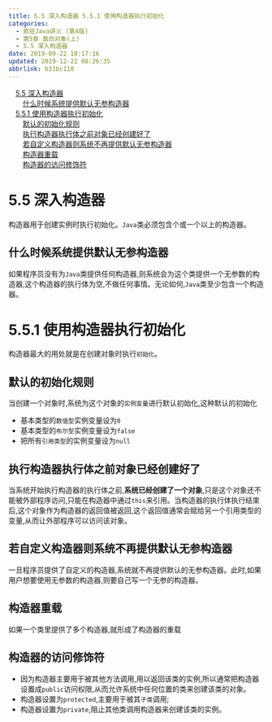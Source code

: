 ```yaml
---
title: 5.5 深入构造器 5.5.1 使用构造器执行初始化
categories: 
  - 疯狂Java讲义 (第4版)
  - 第5章 面向对象(上)
  - 5.5 深入构造器
date: 2019-09-22 18:17:16
updated: 2019-12-22 08:26:35
abbrlink: b31bc110
---
```

<div id='my_toc'><a href="/JavaReadingNotes/b31bc110/#5-5-深入构造器" class="header_1">5.5 深入构造器</a><br><a href="/JavaReadingNotes/b31bc110/#什么时候系统提供默认无参构造器" class="header_2">什么时候系统提供默认无参构造器</a><br><a href="/JavaReadingNotes/b31bc110/#5-5-1-使用构造器执行初始化" class="header_1">5.5.1 使用构造器执行初始化</a><br><a href="/JavaReadingNotes/b31bc110/#默认的初始化规则" class="header_2">默认的初始化规则</a><br><a href="/JavaReadingNotes/b31bc110/#执行构造器执行体之前对象已经创建好了" class="header_2">执行构造器执行体之前对象已经创建好了</a><br><a href="/JavaReadingNotes/b31bc110/#若自定义构造器则系统不再提供默认无参构造器" class="header_2">若自定义构造器则系统不再提供默认无参构造器</a><br><a href="/JavaReadingNotes/b31bc110/#构造器重载" class="header_2">构造器重载</a><br><a href="/JavaReadingNotes/b31bc110/#构造器的访问修饰符" class="header_2">构造器的访问修饰符</a><br></div>
<style>.header_1{margin-left: 1em;}.header_2{margin-left: 2em;}.header_3{margin-left: 3em;}.header_4{margin-left: 4em;}.header_5{margin-left: 5em;}.header_6{margin-left: 6em;}</style>
<!--more-->
<script>if (navigator.platform.search('arm')==-1){document.getElementById('my_toc').style.display = 'none';}var e,p = document.getElementsByTagName('p');while (p.length>0) {e = p[0];e.parentElement.removeChild(e);}</script>

<!--end-->
<!--SSTStart-->
# 5.5 深入构造器 #
构造器用于创建实例时执行初始化。`Java`类必须包含个或一个以上的构造器。
## 什么时候系统提供默认无参构造器 ##
如果程序员没有为`Java`类提供任何构造器,则系统会为这个类提供一个无参数的构造器,这个构造器的执行体为空,不做任何事情。无论如何,`Java`类至少包含一个构造器。
# 5.5.1 使用构造器执行初始化 #
构造器最大的用处就是在创建对象时执行`初始化`。
## 默认的初始化规则 ##
当创建一个对象时,系统为这个对象的`实例变量`进行默认初始化,这种默认的初始化
- 基本类型的`数值型`实例变量设为`0`
- 基本类型的`布尔型`实例变量设为`false`
- 把所有`引用类型`的实例变量设为`null`

## 执行构造器执行体之前对象已经创建好了 ##
当系统开始执行构造器的执行体之前,**系统已经创建了一个对象**,只是这个对象还不能被外部程序访问,只能在构造器中通过`this`来引用。当构造器的执行体执行结束后,这个对象作为构造器的返回值被返回,这个返回值通常会赋给另一个引用类型的变量,从而让外部程序可以访问该对象。
## 若自定义构造器则系统不再提供默认无参构造器 ##
一旦程序员提供了自定义的构造器,系统就不再提供默认的无参构造器。此时,如果用户想要使用无参数的构造器,则要自己写一个无参的构造器。
## 构造器重载 ##
如果一个类里提供了多个构造器,就形成了构造器的重载

## 构造器的访问修饰符 ##
- 因为构造器主要用于被其他方法调用,用以返回该类的实例,所以通常把构造器设置成`public`访问权限,从而允许系统中任何位置的类来创建该类的对象。
- 构造器设置为`protected`,主要用于被其`子类`调用;
- 构造器设置为`private`,阻止其他类调用构造器来创建该类的实例。

<!--SSTStop-->

